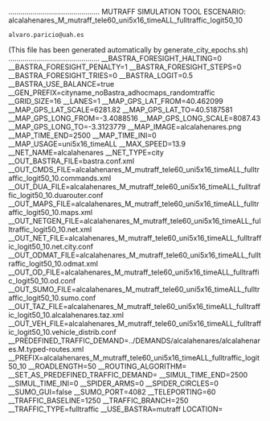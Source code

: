 .............................................
    MUTRAFF SIMULATION TOOL
    ESCENARIO: alcalahenares_M_mutraff_tele60_uni5x16_timeALL_fulltraffic_logit50_10

    alvaro.paricio@uah.es
(This file has been generated automatically by generate_city_epochs.sh)
.............................................
__BASTRA_FORESIGHT_HALTING=0
__BASTRA_FORESIGHT_PENALTY=1
__BASTRA_FORESIGHT_STEPS=0
__BASTRA_FORESIGHT_TRIES=0
__BASTRA_LOGIT=0.5
__BASTRA_USE_BALANCE=true
__GEN_PREFIX=cityname_noBastra_adhocmaps_randomtraffic
__GRID_SIZE=16
__LANES=1
__MAP_GPS_LAT_FROM=40.462099
__MAP_GPS_LAT_SCALE=6281.82
__MAP_GPS_LAT_TO=40.5187581
__MAP_GPS_LONG_FROM=-3.4088516
__MAP_GPS_LONG_SCALE=8087.43
__MAP_GPS_LONG_TO=-3.3123779
__MAP_IMAGE=alcalahenares.png
__MAP_TIME_END=2500
__MAP_TIME_INI=0
__MAP_USAGE=uni5x16_timeALL
__MAX_SPEED=13.9
__NET_NAME=alcalahenares
__NET_TYPE=city
__OUT_BASTRA_FILE=bastra.conf.xml
__OUT_CMDS_FILE=alcalahenares_M_mutraff_tele60_uni5x16_timeALL_fulltraffic_logit50_10.commands.xml
__OUT_DUA_FILE=alcalahenares_M_mutraff_tele60_uni5x16_timeALL_fulltraffic_logit50_10.duarouter.conf
__OUT_MAPS_FILE=alcalahenares_M_mutraff_tele60_uni5x16_timeALL_fulltraffic_logit50_10.maps.xml
__OUT_NETGEN_FILE=alcalahenares_M_mutraff_tele60_uni5x16_timeALL_fulltraffic_logit50_10.net.xml
__OUT_NET_FILE=alcalahenares_M_mutraff_tele60_uni5x16_timeALL_fulltraffic_logit50_10.net.city.conf
__OUT_ODMAT_FILE=alcalahenares_M_mutraff_tele60_uni5x16_timeALL_fulltraffic_logit50_10.odmat.xml
__OUT_OD_FILE=alcalahenares_M_mutraff_tele60_uni5x16_timeALL_fulltraffic_logit50_10.od.conf
__OUT_SUMO_FILE=alcalahenares_M_mutraff_tele60_uni5x16_timeALL_fulltraffic_logit50_10.sumo.conf
__OUT_TAZ_FILE=alcalahenares_M_mutraff_tele60_uni5x16_timeALL_fulltraffic_logit50_10.alcalahenares.taz.xml
__OUT_VEH_FILE=alcalahenares_M_mutraff_tele60_uni5x16_timeALL_fulltraffic_logit50_10.vehicle_distrib.conf
__PREDEFINED_TRAFFIC_DEMAND=../DEMANDS/alcalahenares/alcalahenares.M.typed-routes.xml
__PREFIX=alcalahenares_M_mutraff_tele60_uni5x16_timeALL_fulltraffic_logit50_10
__ROADLENGTH=50
__ROUTING_ALGORITHM=
__SET_AS_PREDEFINED_TRAFFIC_DEMAND=
__SIMUL_TIME_END=2500
__SIMUL_TIME_INI=0
__SPIDER_ARMS=0
__SPIDER_CIRCLES=0
__SUMO_GUI=false
__SUMO_PORT=4082
__TELEPORTING=60
__TRAFFIC_BASELINE=1250
__TRAFFIC_BRANCH=250
__TRAFFIC_TYPE=fulltraffic
__USE_BASTRA=mutraff
LOCATION=    <location netOffset="-465343.12,-4479111.07" convBoundary="0.00,0.00,8087.43,6281.82" origBoundary="-3.408842,40.462103,-3.312420,40.518754" projParameter="+proj=utm +zone=30 +ellps=WGS84 +datum=WGS84 +units=m +no_defs"/>

